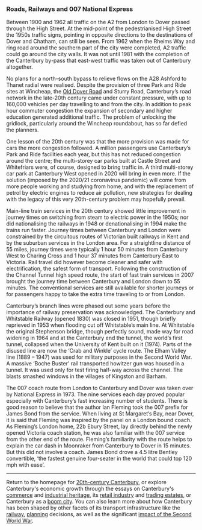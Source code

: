 <param ve-config title="20th-Century Canterbury: Transport" author="Richard Maltby" layout="vtl" banner="https://stor.artstor.org/stor/c35dcc83-8c83-4e82-8a7e-0d012287b919">

<param ve-entity eid="Q29303" aliases="Canterbury">
<param ve-entity eid="Q8023755" aliases="Wincheap">
<param ve-entity eid="Q888603" aliases="A2">
<param ve-entity eid="Q279963" aliases="Sturry Road">
<param ve-entity eid="Q17650135" aliases="Rheims Way">
<param ve-entity eid="Q17064998" aliases="Whitefriars">
<param ve-entity eid="Q671106" aliases="Canterbury West">
<param ve-entity eid="Q4381574" aliases="Canterbury East">
<param ve-entity eid="Q801128" aliases="Charing Cross">
<param ve-entity eid="Q985210" aliases="Victoria">
<param ve-entity eid="Q5033707" aliases="Canterbury and Whitstable Railway">

### Roads, Railways and 007 National Express

Between 1900 and 1962 all traffic on the A2 from London to Dover passed through the High Street. At the mid-point of the pedestrianised High Street the 1950s traffic signs, pointing in opposite directions to the destinations of Dover and Chatham, can still be seen. From 1962 when the Rheims Way and ring road around the southern part of the city were completed, A2 traffic could go around the city walls. It was not until 1981 with the completion of the Canterbury by-pass that east-west traffic was taken out of Canterbury altogether.
<param ve-map center="Q17650135" zoom="15">
<param ve-image url="https://stor.artstor.org/stor/bd562c60-7fcd-435e-9c8d-d1a1a989a015" label="A2 sign on the High Street" attribution="Martin Crowther">

No plans for a north-south bypass to relieve flows on the A28 Ashford to Thanet radial were realised. Despite the provision of three Park and Ride sites at Wincheap, the [Old Dover Road](/dickens/david-copperfield-dover-road) and Sturry Road, Canterbury’s road network in the late-20th century came under constant pressure, with up to 160,000 vehicles per day travelling to and from the city. In addition to peak hour commuter congestion the expansion of secondary and higher education generated additional traffic. The problem of unlocking the gridlock, particularly around the Wincheap roundabout, has so far defied the planners.
<param ve-image url="https://upload.wikimedia.org/wikipedia/commons/thumb/b/b4/Wincheap_roundabout_-_geograph.org.uk_-_746820.jpg/640px-Wincheap_roundabout_-_geograph.org.uk_-_746820.jpg" label="Wincheap Rounadabout" attribution="David Mills CC BY-SA 2.0">

One lesson of the 20th century was that the more provision was made for cars the more congestion followed. A million passengers use Canterbury’s Park and Ride facilities each year, but this has not reduced congestion around the centre; the multi-storey car parks built at Castle Street and Whitefriars were, of course, designed to bring traffic in. A third multi-storey car park at Canterbury West opened in 2020 will bring in even more. If the solution (imposed by the 2020/21 coronavirus pandemic) will come from more people working and studying from home, and with the replacement of petrol by electric engines to reduce air pollution, new strategies for dealing with the legacy of this very 20th-century problem may hopefully prevail.
<param ve-image url="https://upload.wikimedia.org/wikipedia/commons/thumb/0/07/Bus_Station_-_geograph.org.uk_-_746935.jpg/640px-Bus_Station_-_geograph.org.uk_-_746935.jpg" label="Whitefriars shopping centre and bus station" attribution="David Mills CC BY-SA 2.0">

Main-line train services in the 20th century showed little improvement in journey times on switching from steam to electric power in the 1950s; nor did nationalising the railways in 1948 or denationalising in 1994 make the trains run faster. Journey times between Canterbury and London were constrained by the circuitous routes of Victorian built railways in Kent and by the suburban services in the London area. For a straightline distance of 55 miles, journey times were typically 1 hour 50 minutes from Canterbury West to Charing Cross and 1 hour 37 minutes from Canterbury East to Victoria. Rail travel did however become cleaner and safer with electrification, the safest form of transport. Following the construction of the Channel Tunnel high speed route, the start of fast train services in 2007 brought the journey time between Canterbury and London down to 55 minutes. The conventional services are still available for shorter journeys or for passengers happy to take the extra time traveling to or from London.
<param ve-image url="https://stor.artstor.org/stor/e5ce46d0-9be4-4154-8f87-856471fd5e67" label="Canterbury East station" attribution="Martin Crowther">

Canterbury’s branch lines were phased out some years before the importance of railway preservation was acknowledged. The Canterbury and Whitstable Railway (opened 1830) was closed in 1951, though briefly reprieved in 1953 when flooding cut off Whitstable’s main line. At Whitstable the original Stephenson bridge, though perfectly sound, made way for road widening in 1964 and at the Canterbury end the tunnel, the world’s first tunnel, collapsed when the University of Kent built on it (1974). Parts of the disused line are now the ‘Crab and Winkle’ cycle route. The Elham Valley line (1889 – 1947) was used for military purposes in the Second World War. A massive ‘Boche Buster’ rail transported howitzer gun was housed in a tunnel. It was used only for test firing half-way across the channel. The blasts smashed windows in the villages of Kingston and Barham.
<param ve-image url="https://upload.wikimedia.org/wikipedia/commons/2/23/Whitstable_MAP28_2400.jpg" label="Railway map" attribution="Unknown author, Public Domain">
<param ve-image url="https://upload.wikimedia.org/wikipedia/commons/a/a9/BL_18_inch_Howitzer_Ashbury_Station_WWII.jpg" label="Boche Buster with crew" attribution="UK Government, Public Domain">

The 007 coach route from London to Canterbury and Dover was taken over by National Express in 1973. The nine services each day proved popular especially with Canterbury’s fast increasing number of students. There is good reason to believe that the author Ian Fleming took the 007 prefix for James Bond from the service. When living at St Margaret’s Bay, near Dover, it is said that Fleming was inspired by the panel on a London bound coach. As Fleming’s London home, 22b Ebury Street, lay directly behind the newly opened Victoria coach station, he was also familiar with the 007 service from the other end of the route. Fleming’s familiarity with the route helps to explain the car dash in Moonraker from Canterbury to Dover in 15 minutes. But this did not involve a coach. James Bond drove a 4.5 litre Bentley convertible, ‘the fastest genuine four-seater in the world that could top 120 mph with ease’.
<param ve-image url="https://stor.artstor.org/stor/eccb379a-a975-40fc-a14c-f6f34a0163de" label="Blue plaque" attribution="Martin Crowther">

***

Return to the homepage for [20th-century Canterbury](/canterbury/20c-canterbury-home), or explore Canterbury's economic growth through the essays on Canterbury's [commerce](/canterbury/20c-canterbury-commerce) and [industrial heritage](/canterbury/20c-canterbury-industrial), its [retail industry](/canterbury/20c-canterbury-retail-store) and [trading estates](/canterbury/20c-canterbury-trading-estates), or Canterbury as a [boom city](/canterbury/20c-canterbury-boom-city). You can also learn more about how Canterbury has been shaped by other facets of its transport infrastructure like the [railway](/canterbury/20c-canterbury-railway), [planning](/canterbury/20c-canterbury-planning) decisions, as well as the significant [impact of the Second World War](/canterbury/20c-canterbury-ww2).
<param ve-image url="https://upload.wikimedia.org/wikipedia/commons/thumb/0/02/Canterbury_Cathedral_-_Portal_Nave_Cross-spire.jpeg/1557px-Canterbury_Cathedral_-_Portal_Nave_Cross-spire.jpeg" label="Canterbury Cathedral" attribution="Hans Musil, CC BY-SA 4.0"> 
